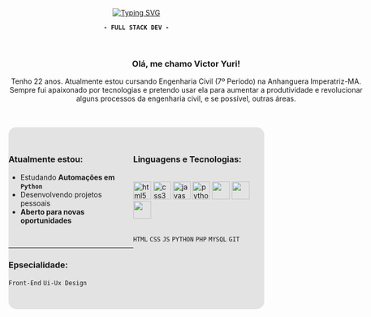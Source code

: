 
<div align="center" text-align="center">
  <a href="https://git.io/typing-svg"><img src="https://readme-typing-svg.demolab.com?font=Libre+Barcode+128+Text&size=100&pause=500&color=FFFFFF&center=true&vCenter=true&width=435&height=150&lines=waves;%E0%BC%84" alt="Typing SVG" /></a>
  </a>

<br>

**`- FULL STACK DEV -`**

</div>

<br>

<div style="text-align: center; width: 700px; margin: auto">


### Olá, me chamo Victor Yuri!

Tenho 22 anos. Atualmente estou cursando Engenharia Civil (7º Período) na Anhanguera Imperatriz-MA. Sempre fui apaixonado por tecnologias e pretendo usar ela para aumentar a produtividade e revolucionar alguns processos da engenharia civil, e se possível, outras áreas.

<br>

</div>

<br>


<div style="
    display: flex;
    flex-direction: row;
    justify-content: space-between;
    gap: 0px;
    padding: 30px 0;
    border-radius: 15px;
    background-color: rgba(0, 0, 0, .1)
    ">

<div>

### Atualmente estou:


- Estudando **Automações em `Python`**
- Desenvolvendo projetos pessoais
- **Aberto para novas oportunidades**

<br>

---

### Epsecialidade: 
`Front-End` `Ui-Ux Design`

</div>

<div>

### Linguagens e Tecnologias:


<br>

<div align="left">
<img src="https://cdn.jsdelivr.net/gh/devicons/devicon/icons/html5/html5-original.svg" height="35" alt="html5 logo"  />
<img src="https://cdn.jsdelivr.net/gh/devicons/devicon/icons/css3/css3-original.svg" height="35" alt="css3 logo"  />
<img src="https://cdn.jsdelivr.net/gh/devicons/devicon/icons/javascript/javascript-plain.svg" height="35" alt="javascript logo"  />     
<img src="https://cdn.jsdelivr.net/gh/devicons/devicon@latest/icons/python/python-plain.svg" height="35" alt="python logo" />
<img src="https://cdn.jsdelivr.net/gh/devicons/devicon@latest/icons/php/php-original.svg"  height="35"/> 
<img src="https://cdn.jsdelivr.net/gh/devicons/devicon@latest/icons/mysql/mysql-original.svg" height="35" />  
<img src="https://cdn.jsdelivr.net/gh/devicons/devicon@latest/icons/git/git-original.svg" height="35"/> 
          
</div>
<br>

`HTML` `CSS` `JS` `PYTHON` `PHP` `MYSQL` `GIT`

<br>



</div>

<div>

#
